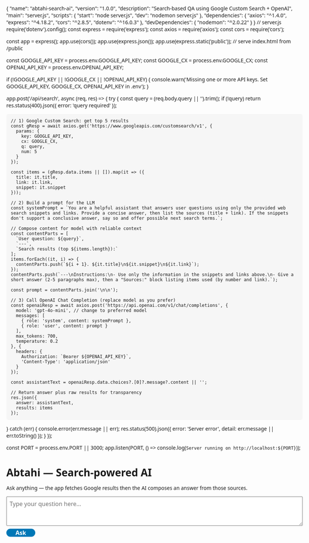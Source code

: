 {
  "name": "abtahi-search-ai",
  "version": "1.0.0",
  "description": "Search-based QA using Google Custom Search + OpenAI",
  "main": "server.js",
  "scripts": {
    "start": "node server.js",
    "dev": "nodemon server.js"
  },
  "dependencies": {
    "axios": "^1.4.0",
    "express": "^4.18.2",
    "cors": "^2.8.5",
    "dotenv": "^16.0.3"
  },
  "devDependencies": {
    "nodemon": "^2.0.22"
  }
}
// server.js
require('dotenv').config();
const express = require('express');
const axios = require('axios');
const cors = require('cors');

const app = express();
app.use(cors());
app.use(express.json());
app.use(express.static('public')); // serve index.html from /public

const GOOGLE_API_KEY = process.env.GOOGLE_API_KEY;
const GOOGLE_CX = process.env.GOOGLE_CX;
const OPENAI_API_KEY = process.env.OPENAI_API_KEY;

if (!GOOGLE_API_KEY || !GOOGLE_CX || !OPENAI_API_KEY) {
  console.warn('Missing one or more API keys. Set GOOGLE_API_KEY, GOOGLE_CX, OPENAI_API_KEY in .env');
}

app.post('/api/search', async (req, res) => {
  try {
    const query = (req.body.query || '').trim();
    if (!query) return res.status(400).json({ error: 'query required' });

    // 1) Google Custom Search: get top 5 results
    const gResp = await axios.get('https://www.googleapis.com/customsearch/v1', {
      params: {
        key: GOOGLE_API_KEY,
        cx: GOOGLE_CX,
        q: query,
        num: 5
      }
    });

    const items = (gResp.data.items || []).map(it => ({
      title: it.title,
      link: it.link,
      snippet: it.snippet
    }));

    // 2) Build a prompt for the LLM
    const systemPrompt = `You are a helpful assistant that answers user questions using only the provided web search snippets and links. Provide a concise answer, then list the sources (title + link). If the snippets don't support a conclusive answer, say so and offer possible next search terms.`;

    // Compose content for model with reliable context
    const contentParts = [
      `User question: ${query}`,
      `---`,
      `Search results (top ${items.length}):`
    ];
    items.forEach((it, i) => {
      contentParts.push(`${i + 1}. ${it.title}\n${it.snippet}\n${it.link}`);
    });
    contentParts.push(`---\nInstructions:\n- Use only the information in the snippets and links above.\n- Give a short answer (2-5 paragraphs max), then a "Sources:" block listing items used (by number and link).`);

    const prompt = contentParts.join('\n\n');

    // 3) Call OpenAI Chat Completion (replace model as you prefer)
    const openaiResp = await axios.post('https://api.openai.com/v1/chat/completions', {
      model: 'gpt-4o-mini', // change to preferred model
      messages: [
        { role: 'system', content: systemPrompt },
        { role: 'user', content: prompt }
      ],
      max_tokens: 700,
      temperature: 0.2
    }, {
      headers: {
        Authorization: `Bearer ${OPENAI_API_KEY}`,
        'Content-Type': 'application/json'
      }
    });

    const assistantText = openaiResp.data.choices?.[0]?.message?.content || '';

    // Return answer plus raw results for transparency
    res.json({
      answer: assistantText,
      results: items
    });
  } catch (err) {
    console.error(err.message || err);
    res.status(500).json({ error: 'Server error', detail: err.message || err.toString() });
  }
});

const PORT = process.env.PORT || 3000;
app.listen(PORT, () => console.log(`Server running on http://localhost:${PORT}`));
<!doctype html>
<html>
<head>
  <meta charset="utf-8" />
  <title>Abtahi Search AI</title>
  <meta name="viewport" content="width=device-width,initial-scale=1" />
  <style>
    body { font-family: system-ui, -apple-system, Roboto, sans-serif; padding: 20px; max-width: 850px; margin: auto; }
    textarea { width: 100%; height: 80px; font-size: 16px; padding: 8px; }
    button { padding: 10px 16px; font-size: 16px; margin-top: 8px; }
    pre { background:#f6f6f6; padding:12px; border-radius:6px; white-space:pre-wrap; }
    .result { margin-top:16px; }
    .sources { margin-top:10px; font-size: 14px; color: #333; }
  </style>
</head>
<body>
  <h1>Abtahi — Search-powered AI</h1>
  <p>Ask anything — the app fetches Google results then the AI composes an answer from those sources.</p>

  <textarea id="q" placeholder="Type your question here..."></textarea>
  <br/>
  <button id="ask">Ask</button>

  <div class="result" id="result" style="display:none;">
    <h3>Answer</h3>
    <pre id="answer"></pre>

    <h4>Search results used</h4>
    <div id="resultsList"></div>
  </div>

  <script>
    document.getElementById('ask').onclick = async () => {
      const q = document.getElementById('q').value.trim();
      if (!q) return alert('Type a question');
      document.getElementById('answer').textContent = 'Thinking...';
      document.getElementById('result').style.display = 'block';
      try {
        const r = await fetch('/api/search', {
          method: 'POST',
          headers: { 'Content-Type': 'application/json' },
          body: JSON.stringify({ query: q })
        });
        const data = await r.json();
        if (data.error) {
          document.getElementById('answer').textContent = 'Error: ' + (data.error || JSON.stringify(data));
        } else {
          document.getElementById('answer').textContent = data.answer;
          const rl = document.getElementById('resultsList');
          rl.innerHTML = '';
          (data.results || []).forEach((it, i) => {
            const div = document.createElement('div');
            div.innerHTML = `<strong>${i+1}. ${escapeHtml(it.title)}</strong><br/><a href="${it.link}" target="_blank">${it.link}</a><div>${escapeHtml(it.snippet)}</div><hr/>`;
            rl.appendChild(div);
          });
        }
      } catch (e) {
        document.getElementById('answer').textContent = 'Network/server error: ' + e.message;
      }
    };

    function escapeHtml(s){ return s ? s.replace(/&/g,'&amp;').replace(/</g,'&lt;').replace(/>/g,'&gt;') : ''; }
  </script>
</body>
</html>
<!DOCTYPE html>
<html lang="en">
<head>
    <meta charset="UTF-8">
    <meta name="viewport" content="width=device-width, initial-scale=1.0">
    <title>Abtahi AI Assistant</title>
    <link rel="stylesheet" href="https://cdnjs.cloudflare.com/ajax/libs/font-awesome/6.4.0/css/all.min.css">
    <style>
        * {
            margin: 0;
            padding: 0;
            box-sizing: border-box;
            font-family: 'Segoe UI', Tahoma, Geneva, Verdana, sans-serif;
        }
        
        body {
            background: linear-gradient(135deg, #0052D4 0%, #4364F7 50%, #6FB1FC 100%);
            min-height: 100vh;
            display: flex;
            justify-content: center;
            align-items: center;
            padding: 20px;
        }
        
        .container {
            width: 100%;
            max-width: 900px;
            background: rgba(255, 255, 255, 0.95);
            border-radius: 20px;
            box-shadow: 0 15px 30px rgba(0, 0, 0, 0.2);
            overflow: hidden;
            display: flex;
            flex-direction: column;
            height: 90vh;
        }
        
        .header {
            background: linear-gradient(90deg, #0077b6 0%, #03045e 100%);
            color: white;
            padding: 20px;
            text-align: center;
            position: relative;
            display: flex;
            align-items: center;
            justify-content: center;
        }
        
        .header-content {
            display: flex;
            align-items: center;
            gap: 15px;
        }
        
        .flag {
            font-size: 2.5rem;
            animation: wave 3s infinite;
        }
        
        @keyframes wave {
            0%, 100% { transform: rotate(0deg); }
            25% { transform: rotate(5deg); }
            75% { transform: rotate(-5deg); }
        }
        
        .header h1 {
            font-size: 2.5rem;
            margin-bottom: 5px;
        }
        
        .header p {
            opacity: 0.9;
            font-size: 1.1rem;
        }
        
        .chat-container {
            flex: 1;
            overflow-y: auto;
            padding: 20px;
            display: flex;
            flex-direction: column;
            gap: 15px;
            background: url('data:image/svg+xml;utf8,<svg xmlns="http://www.w3.org/2000/svg" width="100" height="100" viewBox="0 0 100 100"><rect width="100" height="100" fill="%23f8f9fa"/><path d="M0 0L100 100" stroke="%23e9ecef" stroke-width="1"/><path d="M100 0L0 100" stroke="%23e9ecef" stroke-width="1"/></svg>');
        }
        
        .message {
            max-width: 75%;
            padding: 15px 20px;
            border-radius: 20px;
            line-height: 1.5;
            position: relative;
            animation: fadeIn 0.3s ease;
            box-shadow: 0 2px 5px rgba(0, 0, 0, 0.1);
        }
        
        @keyframes fadeIn {
            from { opacity: 0; transform: translateY(10px); }
            to { opacity: 1; transform: translateY(0); }
        }
        
        .user-message {
            background: #0077b6;
            color: white;
            align-self: flex-end;
            border-bottom-right-radius: 5px;
        }
        
        .ai-message {
            background: #f1f1f1;
            color: #333;
            align-self: flex-start;
            border-bottom-left-radius: 5px;
        }
        
        .ai-message pre {
            background: #2d2d2d;
            color: #f8f8f2;
            padding: 12px;
            border-radius: 8px;
            overflow-x: auto;
            margin-top: 10px;
            font-family: 'Courier New', monospace;
            tab-size: 4;
        }
        
        .ai-message code {
            background: #2d2d2d;
            color: #f8f8f2;
            padding: 2px 6px;
            border-radius: 4px;
            font-family: 'Courier New', monospace;
        }
        
        .input-container {
            display: flex;
            padding: 15px;
            background: white;
            border-top: 1px solid #eee;
            gap: 10px;
        }
        
        input {
            flex: 1;
            padding: 15px;
            border: 2px solid #ddd;
            border-radius: 30px;
            outline: none;
            font-size: 16px;
            transition: border-color 0.3s;
        }
        
        input:focus {
            border-color: #0077b6;
        }
        
        button {
            background: #0077b6;
            color: white;
            border: none;
            border-radius: 30px;
            padding: 0 25px;
            cursor: pointer;
            transition: background 0.3s;
            display: flex;
            align-items: center;
            justify-content: center;
            gap: 8px;
            font-weight: 600;
        }
        
        button:hover {
            background: #03045e;
        }
        
        .typing-indicator {
            display: none;
            align-self: flex-start;
            background: #f1f1f1;
            color: #333;
            padding: 12px 20px;
            border-radius: 20px;
            border-bottom-left-radius: 5px;
        }
        
        .typing-indicator span {
            height: 8px;
            width: 8px;
            float: left;
            margin: 0 3px;
            background-color: #9E9EA1;
            display: block;
            border-radius: 50%;
            opacity: 0.4;
        }
        
        .typing-indicator span:nth-of-type(1) {
            animation: typing 1s infinite;
        }
        
        .typing-indicator span:nth-of-type(2) {
            animation: typing 1s 0.33s infinite;
        }
        
        .typing-indicator span:nth-of-type(3) {
            animation: typing 1s 0.66s infinite;
        }
        
        @keyframes typing {
            0%, 100% {
                transform: translateY(0);
                opacity: 0.4;
            }
            50% {
                transform: translateY(-5px);
                opacity: 1;
            }
        }
        
        .suggestion-chips {
            display: flex;
            flex-wrap: wrap;
            gap: 10px;
            padding: 10px 15px;
            background: #f8f9fa;
            border-top: 1px solid #e9ecef;
        }
        
        .chip {
            background: #e9ecef;
            color: #495057;
            padding: 8px 16px;
            border-radius: 20px;
            cursor: pointer;
            transition: all 0.3s;
            font-size: 14px;
        }
        
        .chip:hover {
            background: #0077b6;
            color: white;
        }
        
        @media (max-width: 768px) {
            .container {
                height: 95vh;
                border-radius: 15px;
            }
            
            .message {
                max-width: 85%;
            }
            
            .header h1 {
                font-size: 2rem;
            }
            
            .header p {
                font-size: 1rem;
            }
            
            .flag {
                font-size: 2rem;
            }
        }
        
        .info-box {
            background: #e3f2fd;
            border-left: 4px solid #2196f3;
            padding: 10px 15px;
            margin: 10px 0;
            border-radius: 4px;
        }
        
        .story-box {
            background: #fff3e0;
            border-left: 4px solid #ff9800;
            padding: 15px;
            margin: 10px 0;
            border-radius: 4px;
            font-style: italic;
        }
        
        .search-result {
            background: #e8f5e9;
            border-left: 4px solid #4caf50;
            padding: 12px 15px;
            margin: 10px 0;
            border-radius: 4px;
        }
        
        .search-result a {
            color: #0077b6;
            text-decoration: none;
        }
        
        .search-result a:hover {
            text-decoration: underline;
        }
        
        .document-box {
            background: #fce4ec;
            border-left: 4px solid #ec407a;
            padding: 12px 15px;
            margin: 10px 0;
            border-radius: 4px;
        }
        
        .document-box a {
            color: #0077b6;
            text-decoration: none;
            font-weight: bold;
        }
        
        .tools-container {
            display: flex;
            padding: 10px 15px;
            background: #e9ecef;
            border-top: 1px solid #ddd;
            gap: 10px;
            justify-content: center;
        }
        
        .tool-btn {
            background: #6c757d;
            color: white;
            border: none;
            border-radius: 20px;
            padding: 8px 15px;
            cursor: pointer;
            transition: all 0.3s;
            display: flex;
            align-items: center;
            gap: 5px;
            font-size: 14px;
        }
        
        .tool-btn:hover {
            background: #5a6268;
        }
        
        .tool-btn.active {
            background: #0077b6;
        }
    </style>
</head>
<body>
    <div class="container">
        <div class="header">
            <div class="header-content">
                <div class="flag">🇧🇩</div>
                <div>
                    <h1>Abtahi AI</h1>
                    <p>Your intelligent Bangladeshi assistant that can answer anything</p>
                </div>
            </div>
        </div>
        
        <div class="chat-container" id="chatContainer">
            <div class="message ai-message">
                <p>Hello! I'm Abtahi, your AI assistant from Bangladesh. 🇧🇩</p>
                <p>I can answer questions, generate code, write stories, find information, and help with documents. How can I help you today?</p>
            </div>
            <div class="typing-indicator" id="typingIndicator">
                <span></span>
                <span></span>
                <span></span>
            </div>
        </div>
        
        <div class="suggestion-chips">
            <div class="chip" data-prompt="Generate a Python calculator">Python Calculator</div>
            <div class="chip" data-prompt="Tell me a story about space">Space Story</div>
            <div class="chip" data-prompt="Search for latest AI developments">AI Developments</div>
            <div class="chip" data-prompt="Generate a responsive navbar">HTML Navbar</div>
            <div class="chip" data-prompt="Find research papers on machine learning">Research Papers</div>
        </div>
        
        <div class="tools-container">
            <button class="tool-btn" data-action="clear-chat"><i class="fas fa-broom"></i> Clear Chat</button>
            <button class="tool-btn" data-action="export-chat"><i class="fas fa-download"></i> Export Chat</button>
            <button class="tool-btn" data-action="change-theme"><i class="fas fa-palette"></i> Change Theme</button>
        </div>
        
        <div class="input-container">
            <input type="text" id="userInput" placeholder="Ask me anything or request code..." autocomplete="off">
            <button id="sendButton"><i class="fas fa-paper-plane"></i> Send</button>
        </div>
    </div>

    <script>
        document.addEventListener('DOMContentLoaded', function() {
            const chatContainer = document.getElementById('chatContainer');
            const userInput = document.getElementById('userInput');
            const sendButton = document.getElementById('sendButton');
            const typingIndicator = document.getElementById('typingIndicator');
            const chips = document.querySelectorAll('.chip');
            const toolButtons = document.querySelectorAll('.tool-btn');
            
            // Focus on input field
            userInput.focus();
            
            // Responses database
            const responses = {
                greetings: [
                    "Hello! I'm Abtahi, your AI assistant from Bangladesh. How can I help you today? 🇧🇩",
                    "Hi there! Abtahi here, from the beautiful country of Bangladesh. What can I do for you?",
                    "Greetings! I'm Abtahi, ready to assist you. I'm proud to be a Bangladeshi AI!"
                ],
                farewell: [
                    "Goodbye! Feel free to return if you have more questions.",
                    "See you later! Don't hesitate to ask if you need more help.",
                    "Farewell! Remember, I'm here whenever you need assistance."
                ],
                thanks: [
                    "You're welcome! Happy to help.",
                    "Anytime! That's what I'm here for.",
                    "Glad I could assist you!"
                ],
                coding: [
                    "I'd be happy to help with code. What language are you working with?",
                    "Sure, I can generate code for you. What do you need?",
                    "Programming assistance coming right up. What's your requirement?"
                ],
                bangladesh: [
                    "I'm from Bangladesh, a beautiful country in South Asia known for its rich culture, history, and the mighty rivers that flow through it!",
                    "As a Bangladeshi AI, I'm proud to represent my country which is known for its vibrant culture, delicious cuisine, and the world's largest river delta.",
                    "Bangladesh is my home country! It's famous for its lush green landscapes, the Sundarbans mangrove forest, and of course, our passion for cricket."
                ]
            };
            
            // Code templates
            const codeTemplates = {
                python: {
                    hello: "print('Hello, World!')",
                    loop: "for i in range(10):\n    print(i)",
                    function: "def example_function():\n    return 'This is an example'",
                    calculator: "def add(a, b):\n    return a + b\n\ndef subtract(a, b):\n    return a - b\n\ndef multiply(a, b):\n    return a * b\n\ndef divide(a, b):\n    if b != 0:\n        return a / b\n    else:\n        return 'Cannot divide by zero'\n\n# Example usage\nresult = add(5, 3)\nprint(f'5 + 3 = {result}')",
                    web_scraper: "import requests\nfrom bs4 import BeautifulSoup\n\n# Fetch webpage content\nurl = 'https://example.com'\nresponse = requests.get(url)\n\n# Parse HTML content\nsoup = BeautifulSoup(response.text, 'html.parser')\n\n# Extract all links\nlinks = soup.find_all('a')\nfor link in links:\n    print(link.get('href'))"
                },
                javascript: {
                    hello: "console.log('Hello, World!');",
                    loop: "for(let i = 0; i < 10; i++) {\n    console.log(i);\n}",
                    function: "function exampleFunction() {\n    return 'This is an example';\n}",
                    calculator: "function add(a, b) {\n    return a + b;\n}\n\nfunction subtract(a, b) {\n    return a - b;\n}\n\nfunction multiply(a, b) {\n    return a * b;\n}\n\nfunction divide(a, b) {\n    if (b !== 0) {\n        return a / b;\n    } else {\n        return 'Cannot divide by zero';\n    }\n}\n\n// Example usage\nconst result = add(5, 3);\nconsole.log(`5 + 3 = ${result}`);",
                    weather_app: "async function getWeather(city) {\n    const apiKey = 'YOUR_API_KEY';\n    const url = `https://api.openweathermap.org/data/2.5/weather?q=${city}&appid=${apiKey}&units=metric`;\n    \n    try {\n        const response = await fetch(url);\n        const data = await response.json();\n        console.log(`Temperature in ${city}: ${data.main.temp}°C`);\n    } catch (error) {\n        console.error('Error fetching weather data:', error);\n    }\n}\n\ngetWeather('Dhaka');"
                },
                html: {
                    basic: "<!DOCTYPE html>\n<html>\n<head>\n    <title>My Page</title>\n</head>\n<body>\n    <h1>Hello World</h1>\n    <p>Welcome to my website!</p>\n</body>\n</html>",
                    form: "<!DOCTYPE html>\n<html>\n<head>\n    <title>Form Example</title>\n    <style>\n        body { font-family: Arial, sans-serif; }\n        form { max-width: 400px; margin: 20px auto; }\n        input, textarea { width: 100%; padding: 8px; margin: 5px 0; }\n    </style>\n</head>\n<body>\n    <form>\n        <label for='name'>Name:</label>\n        <input type='text' id='name' name='name'>\n        \n        <label for='email'>Email:</label>\n        <input type='email' id='email' name='email'>\n        \n        <label for='message'>Message:</label>\n        <textarea id='message' name='message'></textarea>\n        \n        <input type='submit' value='Submit'>\n    </form>\n</body>\n</html>",
                    navbar: "<!DOCTYPE html>\n<html>\n<head>\n    <title>Navigation Bar</title>\n    <style>\n        nav {\n            background-color: #333;\n            overflow: hidden;\n        }\n        \n        nav a {\n            float: left;\n            display: block;\n            color: white;\n            text-align: center;\n            padding: 14px 16px;\n            text-decoration: none;\n        }\n        \n        nav a:hover {\n            background-color: #ddd;\n            color: black;\n        }\n        \n        @media screen and (max-width: 600px) {\n            nav a {\n                float: none;\n                width: 100%;\n            }\n        }\n    </style>\n</head>\n<body>\n    <nav>\n        <a href='#home'>Home</a>\n        <a href='#news'>News</a>\n        <a href='#contact'>Contact</a>\n        <a href='#about'>About</a>\n    </nav>\n</body>\n</html>",
                    portfolio: "<!DOCTYPE html>\n<html>\n<head>\n    <title>My Portfolio</title>\n    <style>\n        body { font-family: Arial, sans-serif; margin: 0; padding: 0; }\n        .header { background: #0077b6; color: white; padding: 20px; text-align: center; }\n        .projects { display: flex; flex-wrap: wrap; justify-content: center; padding: 20px; }\n        .project { background: #f1f1f1; margin: 10px; padding: 15px; border-radius: 5px; width: 300px; }\n    </style>\n</head>\n<body>\n    <div class='header'>\n        <h1>My Portfolio</h1>\n        <p>Welcome to my work portfolio</p>\n    </div>\n    <div class='projects'>\n        <div class='project'>\n            <h3>Project 1</h3>\n            <p>Description of project 1</p>\n        </div>\n        <div class='project'>\n            <h3>Project 2</h3>\n            <p>Description of project 2</p>\n        </div>\n    </div>\n</body>\n</html>"
                },
                css: {
                    basic: "body {\n    font-family: Arial, sans-serif;\n    margin: 0;\n    padding: 0;\n    background-color: #f4f4f4;\n    line-height: 1.6;\n}\n\n.container {\n    width: 80%;\n    margin: auto;\n    overflow: hidden;\n}",
                    button: ".btn {\n    background-color: #4CAF50;\n    border: none;\n    color: white;\n    padding: 15px 32px;\n    text-align: center;\n    text-decoration: none;\n    display: inline-block;\n    font-size: 16px;\n    margin: 4px 2px;\n    cursor: pointer;\n    border-radius: 4px;\n    transition: background-color 0.3s;\n}\n\n.btn:hover {\n    background-color: #45a049;\n}",
                    grid: ".grid-container {\n    display: grid;\n    grid-template-columns: repeat(auto-fit, minmax(300px, 1fr));\n    gap: 20px;\n    padding: 20px;\n}\n\n.grid-item {\n    background: #f9f9f9;\n    padding: 20px;\n    border-radius: 5px;\n    box-shadow: 0 2px 5px rgba(0,0,0,0.1);\n}",
                    animation: "@keyframes fadeIn {\n    from { opacity: 0; }\n    to { opacity: 1; }\n}\n\n.fade-in {\n    animation: fadeIn 1s ease-in;\n}\n\n@keyframes slideIn {\n    from { transform: translateX(-100%); }\n    to { transform: translateX(0); }\n}\n\n.slide-in {\n    animation: slideIn 0.5s ease-out;\n}"
                }
            };
            
            // Story templates
            const storyTemplates = {
                space: "In the year 2150, humanity had finally achieved what seemed impossible just a century before - a thriving colony on Mars. Captain Ayesha Rahman, a brilliant astrophysicist from Bangladesh, was leading the mission to explore the mysterious valleys of Valles Marineris. What her team discovered there would change our understanding of life in the universe forever...",
                adventure: "Deep in the Amazon rainforest, a team of explorers discovered an ancient temple hidden for millennia. Inside, they found not gold or jewels, but something far more valuable - knowledge that could solve the world's energy crisis. But they weren't alone in their search...",
                fantasy: "In the mystical land of Eldoria, where magic flowed like rivers, a young apprentice named Kael discovered he had a unique ability - he could communicate with dragons, creatures thought to be extinct for centuries. This gift would lead him on an epic journey to restore balance to the world...",
                scifi: "On a distant planet orbiting a red dwarf star, Dr. Chen's research team made an incredible breakthrough. They developed a device that could manipulate time on a small scale. But when corporate interests tried to weaponize their invention, the team had to make a difficult choice...",
                historical: "In 1971, during Bangladesh's Liberation War, a young freedom fighter named Anwar found himself behind enemy lines. With courage and ingenuity, he managed to gather crucial intelligence that would turn the tide of a key battle. His story became legend, inspiring generations to come..."
            };
            
            // Search results templates (simulated Google search)
            const searchResults = {
                ai: {
                    query: "latest AI developments",
                    results: [
                        {
                            title: "Breakthrough in Quantum Machine Learning",
                            url: "https://example.com/quantum-ai",
                            snippet: "Researchers have developed a new quantum algorithm that dramatically accelerates machine learning processes, potentially revolutionizing AI capabilities."
                        },
                        {
                            title: "GPT-5: What to Expect",
                            url: "https://example.com/gpt5-preview",
                            snippet: "Industry insiders suggest GPT-5 will feature significantly improved reasoning capabilities and reduced hallucinations, with a planned release next year."
                        },
                        {
                            title: "AI in Healthcare: New Diagnostic Tools",
                            url: "https://example.com/ai-healthcare",
                            snippet: "New AI systems can now detect early signs of diseases from medical imaging with accuracy surpassing human experts in several domains."
                        }
                    ]
                },
                bangladesh: {
                    query: "Bangladesh technology growth",
                    results: [
                        {
                            title: "Bangladesh's Digital Transformation",
                            url: "https://example.com/bd-digital",
                            snippet: "Bangladesh has seen remarkable growth in its technology sector, with digital exports increasing by 40% in the past year alone."
                        },
                        {
                            title: "Startup Ecosystem in Dhaka",
                            url: "https://example.com/dhaka-startups",
                            snippet: "Dhaka's startup scene is booming, with several tech startups reaching unicorn status and attracting international investment."
                        }
                    ]
                },
                programming: {
                    query: "best programming languages to learn 2024",
                    results: [
                        {
                            title: "Top 10 Programming Languages for 2024",
                            url: "https://example.com/top-languages",
                            snippet: "Python continues to dominate, but Rust and TypeScript are seeing the fastest growth in demand according to industry surveys."
                        },
                        {
                            title: "The Rise of WebAssembly",
                            url: "https://example.com/webassembly-rise",
                            snippet: "WebAssembly is becoming increasingly important for high-performance web applications, with all major browsers now offering full support."
                        }
                    ]
                }
            };
            
            // Document templates
            const documentTemplates = {
                research: [
                    {
                        title: "Deep Learning for Computer Vision: A Comprehensive Review",
                        authors: "Smith, J., Johnson, A., & Williams, R.",
                        year: "2023",
                        url: "https://example.com/deep-learning-vision",
                        abstract: "This paper provides a comprehensive review of deep learning techniques applied to computer vision tasks, covering convolutional neural networks, transformers, and recent advances in the field."
                    },
                    {
                        title: "Natural Language Processing in the Era of Large Language Models",
                        authors: "Chen, L., Gupta, S., & Rodriguez, M.",
                        year: "2022",
                        url: "https://example.com/nlp-llm",
                        abstract: "We survey the landscape of natural language processing following the emergence of large language models, discussing their capabilities, limitations, and ethical considerations."
                    }
                ],
                legal: [
                    {
                        title: "A Guide to Intellectual Property Law for Software Developers",
                        authors: "Legal Advisory Board",
                        year: "2023",
                        url: "https://example.com/ip-law-software",
                        abstract: "This guide explains key intellectual property concepts relevant to software development, including copyright, patents, and open-source licensing."
                    }
                ],
                business: [
                    {
                        title: "The Future of Remote Work: Trends and Predictions",
                        authors: "Global Business Institute",
                        year: "2023",
                        url: "https://example.com/future-remote-work",
                        abstract: "An analysis of how remote work is evolving, with predictions for how businesses will adapt their strategies in the coming years."
                    }
                ]
            };
            
            // Add message to chat
            function addMessage(text, isUser = false) {
                const messageDiv = document.createElement('div');
                messageDiv.classList.add('message');
                messageDiv.classList.add(isUser ? 'user-message' : 'ai-message');
                
                // Check if the response contains code
                if (!isUser && text.includes('```')) {
                    const parts = text.split('```');
                    let formattedText = '';
                    
                    for (let i = 0; i < parts.length; i++) {
                        if (i % 2 === 0) {
                            formattedText += parts[i];
                        } else {
                            formattedText += `<pre>${parts[i]}</pre>`;
                        }
                    }
                    
                    messageDiv.innerHTML = formattedText;
                } else {
                    messageDiv.innerHTML = text;
                }
                
                chatContainer.insertBefore(messageDiv, typingIndicator);
                chatContainer.scrollTop = chatContainer.scrollHeight;
            }
            
            // Show typing indicator
            function showTypingIndicator() {
                typingIndicator.style.display = 'block';
                chatContainer.scrollTop = chatContainer.scrollHeight;
            }
            
            // Hide typing indicator
            function hideTypingIndicator() {
                typingIndicator.style.display = 'none';
            }
            
            // Get AI response
            function getAIResponse(input) {
                input = input.toLowerCase();
                
                // Check for greetings
                if (input.includes('hello') || input.includes('hi') || input.includes('hey')) {
                    return responses.greetings[Math.floor(Math.random() * responses.greetings.length)];
                }
                
                // Check for farewells
                if (input.includes('bye') || input.includes('goodbye') || input.includes('see you')) {
                    return responses.farewell[Math.floor(Math.random() * responses.farewell.length)];
                }
                
                // Check for thanks
                if (input.includes('thank') || input.includes('thanks') || input.includes('appreciate')) {
                    return responses.thanks[Math.floor(Math.random() * responses.thanks.length)];
                }
                
                // Check for Bangladesh related questions
                if (input.includes('bangladesh') || input.includes('bd ') || input.includes('bd.') || 
                    input.includes('dhaka') || input.includes('where are you from')) {
                    let response = responses.bangladesh[Math.floor(Math.random() * responses.bangladesh.length)];
                    
                    if (input.includes('capital')) {
                        response += "<div class='info-box'><strong>Capital:</strong> Dhaka</div>";
                    }
                    
                    if (input.includes('population')) {
                        response += "<div class='info-box'><strong>Population:</strong> Approximately 170 million</div>";
                    }
                    
                    if (input.includes('language')) {
                        response += "<div class='info-box'><strong>Language:</strong> Bengali (Bangla)</div>";
                    }
                    
                    if (input.includes('culture') || input.includes('food')) {
                        response += "<div class='info-box'><strong>Culture:</strong> Bangladesh has a rich cultural heritage including music, dance, literature, and delicious cuisine like biryani, pitha, and various fish dishes.</div>";
                    }
                    
                    return response;
                }
                
                // Check for coding requests
                if (input.includes('code') || input.includes('program') || input.includes('script') || input.includes('generate')) {
                    let response = responses.coding[Math.floor(Math.random() * responses.coding.length)];
                    
                    // Check for specific languages and patterns
                    if (input.includes('python')) {
                        if (input.includes('hello')) {
                            return response + "<br><br>Here's a Python hello world:<br><br>```" + codeTemplates.python.hello + "```";
                        } else if (input.includes('loop')) {
                            return response + "<br><br>Here's a Python loop:<br><br>```" + codeTemplates.python.loop + "```";
                        } else if (input.includes('function')) {
                            return response + "<br><br>Here's a Python function:<br><br>```" + codeTemplates.python.function + "```";
                        } else if (input.includes('calculator')) {
                            return response + "<br><br>Here's a simple Python calculator:<br><br>```" + codeTemplates.python.calculator + "```";
                        } else if (input.includes('scrap') || input.includes('web')) {
                            return response + "<br><br>Here's a Python web scraper:<br><br>```" + codeTemplates.python.web_scraper + "```";
                        } else {
                            return response + "<br><br>I can generate Python code for: hello, loop, function, calculator, web scraper";
                        }
                    } else if (input.includes('javascript') || input.includes('js')) {
                        if (input.includes('hello')) {
                            return response + "<br><br>Here's a JavaScript hello world:<br><br>```" + codeTemplates.javascript.hello + "```";
                        } else if (input.includes('loop')) {
                            return response + "<br><br>Here's a JavaScript loop:<br><br>```" + codeTemplates.javascript.loop + "```";
                        } else if (input.includes('function')) {
                            return response + "<br><br>Here's a JavaScript function:<br><br>```" + codeTemplates.javascript.function + "```";
                        } else if (input.includes('calculator')) {
                            return response + "<br><br>Here's a simple JavaScript calculator:<br><br>```" + codeTemplates.javascript.calculator + "```";
                        } else if (input.includes('weather') || input.includes('api')) {
                            return response + "<br><br>Here's a JavaScript weather app using API:<br><br>```" + codeTemplates.javascript.weather_app + "```";
                        } else {
                            return response + "<br><br>I can generate JavaScript code for: hello, loop, function, calculator, weather app";
                        }
                    } else if (input.includes('html')) {
                        if (input.includes('form')) {
                            return response + "<br><br>Here's an HTML form:<br><br>```" + codeTemplates.html.form + "```";
                        } else if (input.includes('nav') || input.includes('navbar')) {
                            return response + "<br><br>Here's a responsive HTML navbar:<br><br>```" + codeTemplates.html.navbar + "```";
                        } else if (input.includes('portfolio')) {
                            return response + "<br><br>Here's a simple HTML portfolio template:<br><br>```" + codeTemplates.html.portfolio + "```";
                        } else {
                            return response + "<br><br>Here's a basic HTML template:<br><br>```" + codeTemplates.html.basic + "```";
                        }
                    } else if (input.includes('css')) {
                        if (input.includes('button')) {
                            return response + "<br><br>Here's some CSS for a button:<br><br>```" + codeTemplates.css.button + "```";
                        } else if (input.includes('grid') || input.includes('layout')) {
                            return response + "<br><br>Here's a CSS grid layout:<br><br>```" + codeTemplates.css.grid + "```";
                        } else if (input.includes('animation')) {
                            return response + "<br><br>Here's some CSS animation examples:<br><br>```" + codeTemplates.css.animation + "```";
                        } else {
                            return response + "<br><br>Here's some basic CSS:<br><br>```" + codeTemplates.css.basic + "```";
                        }
                    } else {
                        return response + "<br><br>I can generate code in Python, JavaScript, HTML, and CSS. Just specify what you need!";
                    }
                }
                
                // Check for story requests
                if (input.includes('story') || input.includes('tell me a') || input.includes('write a')) {
                    if (input.includes('space') || input.includes('scifi') || input.includes('science')) {
                        return "<div class='story-box'>" + storyTemplates.space + "</div>";
                    } else if (input.includes('adventure')) {
                        return "<div class='story-box'>" + storyTemplates.adventure + "</div>";
                    } else if (input.includes('fantasy')) {
                        return "<div class='story-box'>" + storyTemplates.fantasy + "</div>";
                    } else if (input.includes('historical') || input.includes('bangladesh') || input.includes('liberation')) {
                        return "<div class='story-box'>" + storyTemplates.historical + "</div>";
                    } else {
                        return "<div class='story-box'>" + storyTemplates.scifi + "</div>";
                    }
                }
                
                // Check for search requests
                if (input.includes('search') || input.includes('find') || input.includes('google') || input.includes('look up')) {
                    let searchQuery = "";
                    
                    if (input.includes('ai') || input.includes('artificial intelligence')) {
                        searchQuery = "ai";
                    } else if (input.includes('bangladesh')) {
                        searchQuery = "bangladesh";
                    } else if (input.includes('programming') || input.includes('code') || input.includes('language')) {
                        searchQuery = "programming";
                    } else {
                        // Default search result
                        return "I can help you search for information about AI, Bangladesh, or programming. Try asking 'Search for latest AI developments' or 'Find information about Bangladesh'.";
                    }
                    
                    const results = searchResults[searchQuery];
                    let response = `<div class='search-result'>I found these results for '${results.query}':</div>`;
                    
                    results.results.forEach((result, index) => {
                        response += `<div class='search-result'><strong>${index + 1}. <a href="${result.url}" target="_blank">${result.title}</a></strong><br>${result.snippet}</div>`;
                    });
                    
                    return response;
                }
                
                // Check for document requests
                if (input.includes('document') || input.includes('research') || input.includes('paper') || input.includes('article')) {
                    let docType = "";
                    
                    if (input.includes('research') || input.includes('paper') || input.includes('academic')) {
                        docType = "research";
                    } else if (input.includes('legal') || input.includes('law') || input.includes('copyright')) {
                        docType = "legal";
                    } else if (input.includes('business') || input.includes('market') || input.includes('economy')) {
                        docType = "business";
                    } else {
                        docType = "research";
                    }
                    
                    const documents = documentTemplates[docType];
                    let response = `<div class='document-box'>I found these ${docType} documents:</div>`;
                    
                    documents.forEach((doc, index) => {
                        response += `<div class='document-box'><strong>${index + 1}. <a href="${doc.url}" target="_blank">${doc.title}</a></strong><br>
                            <em>Authors: ${doc.authors} (${doc.year})</em><br>
                            ${doc.abstract}</div>`;
                    });
                    
                    return response;
                }
                
                // Check for name
                if (input.includes('name') && input.includes('my')) {
                    const name = input.replace(/.*name( is)?/, '').trim();
                    if (name) {
                        return `Nice to meet you, ${name}! I'm Abtahi, your AI assistant from Bangladesh. How can I help you today?`;
                    }
                }
                
                // Default responses for other queries
                const defaultResponses = [
                    "I'm designed to assist with various topics. Could you elaborate?",
                    "I'm Abtahi, an AI assistant from Bangladesh. I can help answer questions, generate code, write stories, and search for information!",
                    "I'm not sure about that, but I'm happy to help with coding questions, stories, or finding information!",
                    "Let me process that request... In the meantime, would you like me to generate some code, tell a story, or search for information?",
                    "I'm constantly evolving. Maybe ask me something about programming, storytelling, or search for information?",
                    "That's an interesting question. As an AI focused on multiple capabilities, I might not have all the answers but I can certainly help with programming, stories, or finding information!",
                    "I'm still learning about that topic. Would you like me to generate some code, tell a story, or search for information instead?"
                ];
                
                return defaultResponses[Math.floor(Math.random() * defaultResponses.length)];
            }
            
            // Handle user message
            function handleUserMessage() {
                const message = userInput.value.trim();
                if (message === '') return;
                
                addMessage(message, true);
                userInput.value = '';
                
                showTypingIndicator();
                
                // Simulate thinking time
                setTimeout(() => {
                    hideTypingIndicator();
                    const response = getAIResponse(message);
                    addMessage(response);
                }, 1000 + Math.random() * 1000);
            }
            
            // Clear chat function
            function clearChat() {
                const messages = chatContainer.querySelectorAll('.message');
                messages.forEach(message => {
                    if (!message.isEqualNode(chatContainer.firstElementChild)) {
                        message.remove();
                    }
                });
            }
            
            // Export chat function
            function exportChat() {
                const messages = chatContainer.querySelectorAll('.message');
                let chatText = "Abtahi AI Chat Export\n\n";
                
                messages.forEach(message => {
                    const isUser = message.classList.contains('user-message');
                    const sender = isUser ? "You" : "Abtahi";
                    const text = message.textContent || message.innerText;
                    chatText += `${sender}: ${text}\n\n`;
                });
                
                const blob = new Blob([chatText], { type: 'text/plain' });
                const url = URL.createObjectURL(blob);
                const a = document.createElement('a');
                a.href = url;
                a.download = 'abtahi-chat-export.txt';
                a.click();
                URL.revokeObjectURL(url);
            }
            
            // Change theme function
            function changeTheme() {
                const body = document.body;
                if (body.style.background.includes('135deg')) {
                    body.style.background = 'linear-gradient(135deg, #ff9a9e 0%, #fad0c4 100%)';
                } else if (body.style.background.includes('ff9a9e')) {
                    body.style.background = 'linear-gradient(135deg, #a1c4fd 0%, #c2e9fb 100%)';
                } else {
                    body.style.background = 'linear-gradient(135deg, #0052D4 0%, #4364F7 50%, #6FB1FC 100%)';
                }
            }
            
            // Event listeners
            sendButton.addEventListener('click', handleUserMessage);
            userInput.addEventListener('keypress', function(e) {
                if (e.key === 'Enter') {
                    handleUserMessage();
                }
            });
            
            // Add chip functionality
            chips.forEach(chip => {
                chip.addEventListener('click', function() {
                    userInput.value = this.getAttribute('data-prompt');
                    handleUserMessage();
                });
            });
            
            // Add tool functionality
            toolButtons.forEach(button => {
                button.addEventListener('click', function() {
                    const action = this.getAttribute('data-action');
                    
                    switch(action) {
                        case 'clear-chat':
                            if (confirm("Are you sure you want to clear the chat?")) {
                                clearChat();
                            }
                            break;
                        case 'export-chat':
                            exportChat();
                            break;
                        case 'change-theme':
                            changeTheme();
                            break;
                    }
                });
            });
        });
    </script>
</body>
</html>
